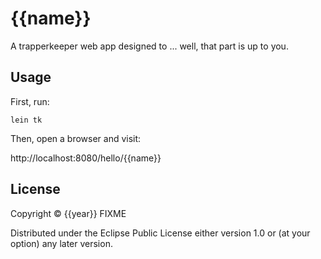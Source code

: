 # {{name}}

A trapperkeeper web app designed to ... well, that part is up to you.

## Usage

First, run:

`lein tk`

Then, open a browser and visit:

http://localhost:8080/hello/{{name}}


## License

Copyright © {{year}} FIXME

Distributed under the Eclipse Public License either version 1.0 or (at
your option) any later version.